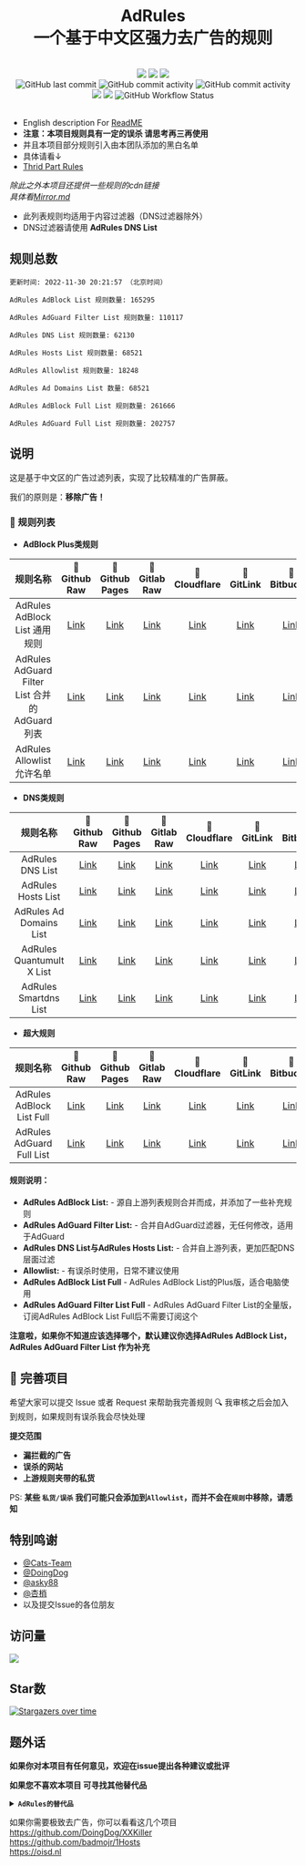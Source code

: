 <div align="center">
<h1 align="center">AdRules<br>一个基于中文区强力去广告的规则</h1>

<br>
<img src="https://img.shields.io/github/stars/Cats-Team/AdRules?style=flat-square&color=yellow">
<img src="https://img.shields.io/github/forks/Cats-Team/AdRules?color=orange&style=flat-square">
<img src="https://img.shields.io/github/issues/Cats-Team/AdRules?color=green&style=flat-square">
<br>
<img alt="GitHub last commit" src="https://img.shields.io/github/last-commit/cats-team/adrules?style=flat-square">
<img alt="GitHub commit activity" src="https://img.shields.io/github/commit-activity/w/cats-team/adrules?style=flat-square">  
<img alt="GitHub commit activity" src="https://data.jsdelivr.com/v1/package/gh/cats-team/adrules/badge?style=flat-square">  
<br>
<img src="https://img.shields.io/github/license/Cats-Team/AdRules?color=bule&style=flat-square">
<img src="https://img.shields.io/github/languages/code-size/Cats-Team/AdRules?color=blueviolet&style=flat-square">
<img alt="GitHub Workflow Status" src="https://img.shields.io/github/workflow/status/cats-team/adrules/Update%20Rules?style=flat-square">
<br>
<br>
  

</div>                           
                                                                        
<!--br-->


- English description For [ReadME](/README_EN.md)
- **注意：本项目规则具有一定的误杀 请思考再三再使用**
- 并且本项目部分规则引入由本团队添加的黑白名单 
- 具体请看↓
- [Thrid Part Rules](/mod/rules)

*除此之外本项目还提供一些规则的cdn链接*  
*具体看[Mirror.md](/mirror.md)*

* 此列表规则均适用于内容过滤器（DNS过滤器除外）
* DNS过滤器请使用 **AdRules DNS List**
## 规则总数
```
更新时间: 2022-11-30 20:21:57 （北京时间） 

AdRules AdBlock List 规则数量: 165295 

AdRules AdGuard Filter List 规则数量: 110117 

AdRules DNS List 规则数量: 62130 

AdRules Hosts List 规则数量: 68521 

AdRules Allowlist 规则数量: 18248 

AdRules Ad Domains List 数量: 68521 

AdRules AdBlock Full List 规则数量: 261666 

AdRules AdGuard Full List 规则数量: 202757 
``` 
## 说明

这是基于中文区的广告过滤列表，实现了比较精准的广告屏蔽。

我们的原则是：**移除广告！**

### 📃 规则列表

- **AdBlock Plus类规则**

|   规则名称   | 🚀Github Raw |🚀Github Pages|🚀Gitlab Raw|🚀Cloudflare|🚀GitLink|🚀Bitbucket|
|  :----:  | :----:  | :----:  | :----:  | :----:  | :----:  | :----:  | 
| AdRules AdBlock List 通用规则| [Link](https://raw.githubusercontent.com/Cats-Team/AdRules/main/adblock.txt)|[Link](https://cats-team.github.io/AdRules/adblock.txt)|[Link](https://gitlab.com/cats-team/adrules/-/raw/main/adblock.txt)|[Link](https://adrules.top/adblock.txt)|[Link](https://code.gitlink.org.cn/hacamer/AdRules/raw/branch/main/adblock.txt)|[Link](https://bitbucket.org/hacamer/adrules/raw/main/adblock.txt)|
| AdRules AdGuard Filter List 合并的AdGuard列表| [Link](https://raw.githubusercontent.com/Cats-Team/AdRules/main/adguard.txt)|[Link](https://cats-team.github.io/AdRules/adguard.txt)|[Link](https://gitlab.com/cats-team/adrules/-/raw/main/adguard.txt)|[Link](https://adrules.top/adguard.txt)|[Link](https://code.gitlink.org.cn/hacamer/AdRules/raw/branch/main/adguard.txt)|[Link](https://bitbucket.org/hacamer/adrules/raw/main/adguard.txt)|
| AdRules Allowlist 允许名单| [Link](https://raw.githubusercontent.com/Cats-Team/AdRules/main/allow.txt)| [Link](https://cats-team.github.io/AdRules/allow.txt)|[Link](https://gitlab.com/cats-team/adrules/-/raw/main/allow.txt)|[Link](https://adrules.top/allow.txt)|[Link](https://code.gitlink.org.cn/hacamer/AdRules/raw/branch/main/allow.txt)|[Link](https://bitbucket.org/hacamer/adrules/raw/main/allow.txt)|

- **DNS类规则**

|   规则名称   | 🚀Github Raw |🚀Github Pages|🚀Gitlab Raw|🚀Cloudflare|🚀GitLink|🚀Bitbucket|
|  :----:  | :----:  | :----:  | :----:  | :----:  | :----:  | :----:  | 
| AdRules DNS List | [Link](https://raw.githubusercontent.com/Cats-Team/AdRules/main/dns.txt)| [Link](https://cats-team.github.io/AdRules/dns.txt)|[Link](https://gitlab.com/cats-team/adrules/-/raw/main/dns.txt)|[Link](https://adrules.top/dns.txt)|[Link](https://code.gitlink.org.cn/hacamer/AdRules/raw/branch/main/dns.txt)|[Link](https://bitbucket.org/hacamer/adrules/raw/main/dns.txt)|
| AdRules Hosts List | [Link](https://raw.githubusercontent.com/Cats-Team/AdRules/main/hosts.txt)| [Link](https://cats-team.github.io/AdRules/hosts.txt)|[Link](https://gitlab.com/cats-team/adrules/-/raw/main/hosts.txt)|[Link](https://adrules.top/hosts.txt)|[Link](https://code.gitlink.org.cn/hacamer/AdRules/raw/branch/main/hosts.txt)|[Link](https://bitbucket.org/hacamer/adrules/raw/main/hosts.txt)|
| AdRules Ad Domains List| [Link](https://raw.githubusercontent.com/Cats-Team/AdRules/main/ad-domains.txt)| [Link](https://cats-team.github.io/AdRules/ad-domains.txt)|[Link](https://gitlab.com/cats-team/adrules/-/raw/main/ad-domains.txt)|[Link](https://adrules.top/ad-domains.txt)|[Link](https://code.gitlink.org.cn/hacamer/AdRules/raw/branch/main/ad-domains.txt)|[Link](https://bitbucket.org/hacamer/adrules/raw/main/ad-domains.txt)|
| AdRules Quantumult X List | [Link](https://raw.githubusercontent.com/Cats-Team/AdRules/main/qx.conf)| [Link](https://cats-team.github.io/AdRules/qx.conf)|[Link](https://gitlab.com/cats-team/adrules/-/raw/main/qx.conf)|[Link](https://adrules.top/qx.conf)|[Link](https://code.gitlink.org.cn/hacamer/AdRules/raw/branch/main/qx.conf)|[Link](https://bitbucket.org/hacamer/adrules/raw/main/qx.conf)|
| AdRules Smartdns List | [Link](https://raw.githubusercontent.com/Cats-Team/AdRules/main/smart-dns.conf)| [Link](https://cats-team.github.io/AdRules/smart-dns.conf)|[Link](https://gitlab.com/cats-team/adrules/-/raw/main/smart-dns.conf)|[Link](https://adrules.top/smart-dns.conf)|[Link](https://code.gitlink.org.cn/hacamer/AdRules/raw/branch/main/smart-dns.conf)|[Link](https://bitbucket.org/hacamer/adrules/raw/main/smart-dns.conf)|
- **超大规则**  

|   规则名称   | 🚀Github Raw |🚀Github Pages|🚀Gitlab Raw|🚀Cloudflare|🚀GitLink|🚀Bitbucket|
|  :----:  | :----:  | :----:  | :----:  | :----:  | :----:  | :----:  | 
| AdRules AdBlock List Full | [Link](https://raw.githubusercontent.com/Cats-Team/AdRules/main/adblock_plus.txt)| [Link](https://cats-team.github.io/AdRules/adblock_plus.txt)|[Link](https://gitlab.com/cats-team/adrules/-/raw/main/adblock_plus.txt)|[Link](https://adrules.top/adblock_plus.txt)|[Link](https://code.gitlink.org.cn/hacamer/AdRules/raw/branch/main/adblock_plus.txt)|[Link](https://bitbucket.org/hacamer/adrules/raw/main/adblock_plus.txt)|
| AdRules AdGuard Full List | [Link](https://raw.githubusercontent.com/Cats-Team/AdRules/main/adguard-full.txt)|[Link](https://cats-team.github.io/AdRules/adguard-full.txt)|[Link](https://gitlab.com/cats-team/adrules/-/raw/main/adguard-full.txt)|[Link](https://adrules.top/adguard-full.txt)|[Link](https://code.gitlink.org.cn/hacamer/AdRules/raw/branch/main/adguard-full.txt)|[Link](https://bitbucket.org/hacamer/adrules/raw/main/adguard-full.txt)|

#### 规则说明：
- **AdRules AdBlock List:** -
源自上游列表规则合并而成，并添加了一些补充规则  
- **AdRules AdGuard Filter List:** -
合并自AdGuard过滤器，无任何修改，适用于AdGuard  
- **AdRules DNS List与AdRules Hosts List:** -
合并自上游列表，更加匹配DNS层面过滤
- **Allowlist:** -
有误杀时使用，日常不建议使用
- **AdRules AdBlock List Full** -
AdRules AdBlock List的Plus版，适合电脑使用
- **AdRules AdGuard Filter List Full** -
AdRules AdGuard Filter List的全量版，订阅AdRules AdBlock List Full后不需要订阅这个

**注意啦，如果你不知道应该选择哪个，默认建议你选择AdRules AdBlock List，AdRules AdGuard Filter List 作为补充**
## 🚛 完善项目

希望大家可以提交 Issue 或者 Request 来帮助我完善规则 🔍 我审核之后会加入到规则，如果规则有误杀我会尽快处理

**提交范围**

- **漏拦截的广告**
- **误杀的网站**
- **上游规则夹带的私货**

PS: **某些 `私货/误杀` 我们可能只会添加到`Allowlist`，而并不会在`规则`中移除，请悉知**


## 特别鸣谢
* [@Cats-Team](https://github.com/Cats-Team)
* [@DoingDog](https://github.com/DoingDog) 
* [@asky88](https://github.com/asky88)
* [@杏梢](https://github.com/hacamer)
* 以及提交Issue的各位朋友

## 访问量
![](http://profile-counter.glitch.me/cats-team/count.svg)


## Star数

[![Stargazers over time](https://starchart.cc/Cats-Team/AdRules.svg)](https://starchart.cc/Cats-Team/AdRules)

## 题外话
**如果你对本项目有任何意见，欢迎在issue提出各种建议或批评**

**如果您不喜欢本项目
可寻找其他替代品**

<details><summary><strong><code>AdRules的替代品</code></strong></summary></code>

**EasyChina+EasyList** :  https://easylist-downloads.adblockplus.org/easylistchina+easylist.txt  
**AdGuard Chinese filter** :  https://filters.adtidy.org/windows/filters/224.txt    
**AdGuard DNS Filter** :  https://raw.githubusercontent.com/AdguardTeam/AdGuardSDNSFilter/gh-pages/Filters/filter.txt  
**OISD Blocklist Full** ： https://abp.oisd.nl/  
**1hosts** ：https://github.com/badmojr/1Hosts/blob/master/Pro/domains.txt  
</details>

如果你需要极致去广告，你可以看看这几个项目  
https://github.com/DoingDog/XXKiller  
https://github.com/badmojr/1Hosts  
https://oisd.nl  
